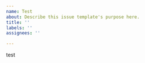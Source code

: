 ```yaml
---
name: Test
about: Describe this issue template's purpose here.
title: ''
labels: ''
assignees: ''

---
```


test

